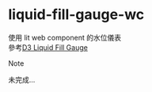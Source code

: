 # liquid-fill-gauge-wc
使用 lit web component 的水位儀表\
參考[D3 Liquid Fill Gauge](https://gist.github.com/brattonc/5e5ce9beee483220e2f6)

> [!NOTE]  
> 未完成...
